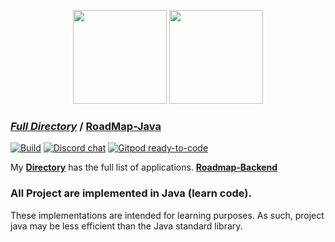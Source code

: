 <p align="center">
    <img src="https://resources.jetbrains.com/storage/products/company/brand/logos/jb_beam.svg" height="150">
    <img src="https://2.bp.blogspot.com/-gphUOIAs3Fw/Xdj35REehzI/AAAAAABHMxM/EYOFvtkYx0A1AQo839vnfNnj0ORDf7SywCLcBGAsYHQ/s1600/AW4045541_23.gif" height="150">
</p>

### [*Full Directory*](DIRECTORY.md) / [**RoadMap-Java**](https://github.com/hoangtien2k3qx1/Java/blob/main/src/java/ProgrammingBook/roadmap-java.pdf)

[![Build](https://github.com/hoangtien2k3qx1/Java/actions/workflows/build.yml/badge.svg?branch=master)](https://github.com/hoangtien2k3qx1/Java/blob/main/DIRECTORY.md)
[![Discord chat](https://img.shields.io/discord/808045925556682782.svg?logo=discord&colorB=7289DA&style=flat-square)](https://discord.com/channels/1016568392267866162/1016568393068986463)
[![Gitpod ready-to-code](https://img.shields.io/badge/Gitpod-ready--to--code-blue?logo=gitpod)](https://gitpod.io/#https://github.com/hoangtien2k3qx1)


My [**Directory**](DIRECTORY.md) has the full list of applications. [**Roadmap-Backend**](https://github.com/hoangtien2k3qx1/Java/blob/main/src/java/ProgrammingBook/roadmap-backend.pdf)

### All Project are implemented in Java (learn code).
These implementations are intended for learning purposes. As such, project java may be less efficient than the Java standard library.



